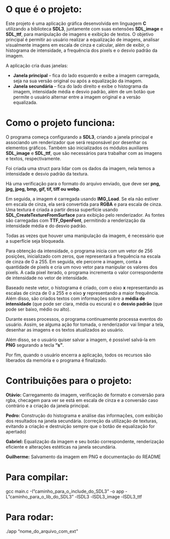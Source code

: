# O que é o projeto:

 Este projeto é uma aplicação gráfica desenvolvida em linguagem **C** utilizando a biblioteca **SDL3**, juntamente com suas extensões **SDL_image** e **SDL_ttf**, para manipulação de imagens e exibição de textos. O objetivo principal é permitir ao usuário realizar a equalização de imagens, analisar visualmente imagens em escala de cinza e calcular, além de exibir, o histograma de intensidade, a frequência dos pixels e o desvio padrão da imagem.

A aplicação cria duas janelas:
* **Janela principal** – fica do lado esquerdo e exibe a imagem carregada, seja na sua versão original ou após a equalização da imagem.
* **Janela secundária** – fica do lado direito e exibe o histograma da imagem, intensidade média e desvio padrão, além de um botão que permite o usuário alternar entre a imagem original e a versão equalizada.


# Como o projeto funciona:

O programa começa configurando a **SDL3**, criando a janela principal e associando um renderizador que será responsável por desenhar os elementos gráficos. Também são inicializados os módulos auxiliares **SDL_image** e **SDL_ttf**, que são necessários para trabalhar com as imagens e textos, respectivamente.

Foi criada uma struct para lidar com os dados da imagem, nela temos a intensidade e desvio padrão da textura.

Há uma verificação para o formato do arquivo enviado, que deve ser **png, jpg, jpeg, bmp, gif, tif, tiff ou webp**.

Em seguida, a imagem é carregada usando **IMG_Load**. Se ela não estiver em escala de cinza, ela será convertida para **RGBA** e para escala de cinza. Uma textura é criada a partir dessa superfície usando **SDL_CreateTextureFromSurface** para exibição pelo renderizador. As fontes são carregadas com **TTF_OpenFont**, permitindo a renderização da intensidade média e do desvio padrão.

Todas as vezes que houver uma manipulação da imagem, é necessário que a superfície seja bloqueada.

Para obtenção da intensidade, o programa inicia com um vetor de 256 posições, inicializado com zeros, que representará a frequência na escala de cinza de 0 a 255. Em seguida, ele percorre a imagem, conta a quantidade de pixels e cria um novo vetor para manipular os valores dos pixels. A cada pixel iterado, o programa incrementa o valor correspondente de intensidade no vetor de intensidade.

Baseado neste vetor, o histograma é criado, com o eixo **x** representando as escalas de cinza de 0 a 255 e o eixo **y** representando a maior frequência. Além disso, são criados textos com informações sobre a **média de intensidade** (que pode ser clara, média ou escura) e o **desvio padrão** (que pode ser baixo, médio ou alto).

Durante esses processos, o programa continuamente processa eventos do usuário. Assim, se alguma ação for tomada, o renderizador vai limpar a tela, desenhar as imagens e os textos atualizados ao usuário.

Além disso, se o usuário quiser salvar a imagem, é possível salvá-la em **PNG** segurando a tecla **“s”**.

Por fim, quando o usuário encerra a aplicação, todos os recursos são liberados da memória e o programa é finalizado.


# Contribuições para o projeto:

**Otávio:** Carregamento da imagem, verificação de formato e conversão para rgba, checagem para ver se está em escala de cinza e a conversão caso contrário e a criação da janela principal.

**Pedro:** Construção do histograma e análise das informações, com exibição dos resultados na janela secundária. (correção da utilização de texturas, evitando a criação e destruição sempre que o botão de equalização for apertado)

**Gabriel:** Equalização da imagem e seu botão correspondente, renderização eficiente e alterações estéticas na janela secundária.

**Guilherme:** Salvamento da imagem em PNG e documentação do README

# Para compilar: 
gcc main.c -I”caminho_para_o_include_do_SDL3” -o app -L”caminho_para_o_lib_do_SDL3” -lSDL3 -lSDL3_image -lSDL3_ttf

# Para rodar: 
./app “nome_do_arquivo_com_ext”
